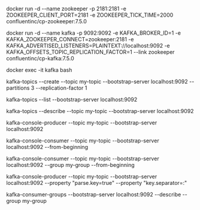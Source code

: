 <!-- Create a zookeeper cluster -->

docker run -d --name zookeeper -p 2181:2181 -e ZOOKEEPER_CLIENT_PORT=2181 -e ZOOKEEPER_TICK_TIME=2000 confluentinc/cp-zookeeper:7.5.0

<!-- kafka broker instance running using the zookeeper cluster -->

docker run -d --name kafka -p 9092:9092 -e KAFKA_BROKER_ID=1 -e KAFKA_ZOOKEEPER_CONNECT=zookeeper:2181 -e KAFKA_ADVERTISED_LISTENERS=PLAINTEXT://localhost:9092 -e KAFKA_OFFSETS_TOPIC_REPLICATION_FACTOR=1 --link zookeeper confluentinc/cp-kafka:7.5.0

<!-- interactive mode with kafka bash -->

docker exec -it kafka bash

<!--  to create a Topic -->

kafka-topics --create --topic my-topic --bootstrap-server localhost:9092 --partitions 3 --replication-factor 1

<!-- List all the topic -->

kafka-topics --list --bootstrap-server localhost:9092

<!-- Describe the topic -->

kafka-topics --describe --topic my-topic --bootstrap-server localhost:9092

<!-- To play with realtime producer  -->

kafka-console-producer --topic my-topic --bootstrap-server localhost:9092

<!-- Kafka consumer -->

kafka-console-consumer --topic my-topic --bootstrap-server localhost:9092 --from-beginning

<!-- Kafka Consumer Group for no redundant messaging  -->

kafka-console-consumer --topic my-topic --bootstrap-server localhost:9092 --group my-group --from-beginning

<!-- Key in Producer  -->

kafka-console-producer --topic my-topic --bootstrap-server localhost:9092 --property "parse.key=true" --property "key.separator=:"

<!-- Kafka Group Describe  -->

kafka-consumer-groups --bootstrap-server localhost:9092 --describe --group my-group
